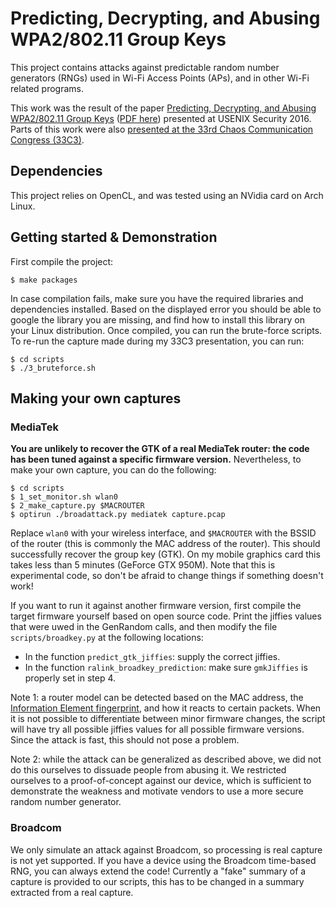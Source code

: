 #  Predicting, Decrypting, and Abusing WPA2/802.11 Group Keys

This project contains attacks against predictable random number generators (RNGs) used in Wi-Fi Access Points (APs),
and in other Wi-Fi related programs.

This work was the result of the paper [Predicting, Decrypting, and Abusing WPA2/802.11 Group Keys](https://lirias.kuleuven.be/handle/123456789/547640) ([PDF here](https://lirias.kuleuven.be/bitstream/123456789/547640/1/usenix2016-wifi.pdf)) presented at USENIX Security 2016. Parts of this work were also [presented at the 33rd Chaos Communication Congress (33C3)](https://fahrplan.events.ccc.de/congress/2016/Fahrplan/events/8195.html).

## Dependencies

This project relies on OpenCL, and was tested using an NVidia card on Arch Linux.

## Getting started & Demonstration

First compile the project:

	$ make packages

In case compilation fails, make sure you have the required libraries and dependencies installed. Based on the displayed error you should be able to google the library you are missing, and find how to install this library on your Linux distribution. Once compiled, you can run the brute-force scripts. To re-run the capture made during my 33C3 presentation, you can run:

	$ cd scripts
	$ ./3_bruteforce.sh

## Making your own captures

### MediaTek

**You are unlikely to recover the GTK of a real MediaTek router: the code has been tuned against a specific firmware version.** Nevertheless, to make your own capture, you can do the following:

	$ cd scripts
	$ 1_set_monitor.sh wlan0
	$ 2_make_capture.py $MACROUTER
	$ optirun ./broadattack.py mediatek capture.pcap

Replace `wlan0` with your wireless interface, and `$MACROUTER` with the BSSID of the router (this is commonly the MAC address of the router). This should successfully recover the group key (GTK). On my mobile graphics card this takes less than 5 minutes (GeForce GTX 950M). Note that this is experimental code, so don't be afraid to change things if something doesn't work!

If you want to run it against another firmware version, first compile the target firmware yourself based on open source code. Print the jiffies values that were uwed in the GenRandom calls, and then modify the file `scripts/broadkey.py` at the following locations:
- In the function `predict_gtk_jiffies`: supply the correct jiffies.
- In the function `ralink_broadkey_prediction`: make sure `gmkJiffies` is properly set in step 4.

Note 1: a router model can be detected based on the MAC address, the [Information Element fingerprint](https://lirias.kuleuven.be/bitstream/123456789/543617/1/asiaccs2016.pdf), and how it reacts to certain packets. When it is not possible to differentiate between minor firmware changes, the script will have try all possible jiffies values for all possible firmware versions. Since the attack is fast, this should not pose a problem.

Note 2: while the attack can be generalized as described above, we did not do this ourselves to dissuade people from abusing it. We restricted ourselves to a proof-of-concept against our device, which is sufficient to demonstrate the weakness and motivate vendors to use a more secure random number generator.

### Broadcom

We only simulate an attack against Broadcom, so processing is real capture is not yet supported. If you have a device using the Broadcom time-based RNG, you can always extend the code! Currently a "fake" summary of a capture is provided to our scripts, this has to be changed in a summary extracted from a real capture.

